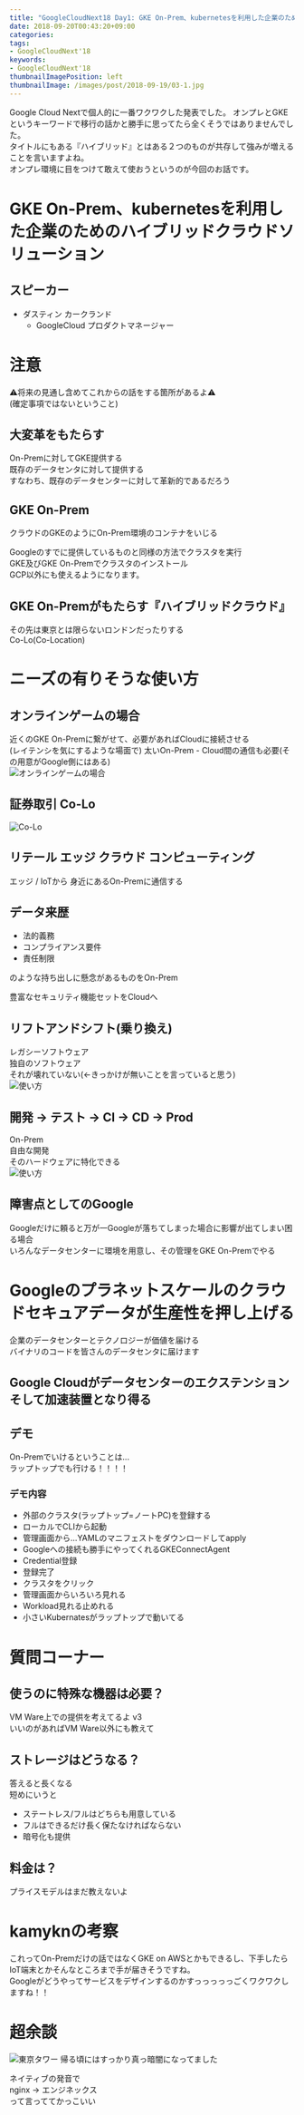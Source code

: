 ```yaml
---
title: "GoogleCloudNext18 Day1: GKE On-Prem、kubernetesを利用した企業のためのハイブリッドクラウドソリューション"
date: 2018-09-20T00:43:20+09:00
categories:
tags:
- GoogleCloudNext'18
keywords:
- GoogleCloudNext'18
thumbnailImagePosition: left
thumbnailImage: /images/post/2018-09-19/03-1.jpg
---
```


Google Cloud Nextで個人的に一番ワクワクした発表でした。
オンプレとGKEというキーワードで移行の話かと勝手に思ってたら全くそうではありませんでした。  
タイトルにもある『ハイブリッド』とはある２つのものが共存して強みが増えることを言いますよね。  
オンプレ環境に目をつけて敢えて使おうというのが今回のお話です。  

<!--more-->

# GKE On-Prem、kubernetesを利用した企業のためのハイブリッドクラウドソリューション
## スピーカー

- ダスティン カークランド
	- GoogleCloud プロダクトマネージャー

# 注意
⚠将来の見通し含めてこれからの話をする箇所があるよ⚠  
(確定事項ではないということ)

## 大変革をもたらす
On-Premに対してGKE提供する  
既存のデータセンタに対して提供する  
すなわち、既存のデータセンターに対して革新的であるだろう  

## GKE On-Prem
クラウドのGKEのようにOn-Prem環境のコンテナをいじる  
  
Googleのすでに提供しているものと同様の方法でクラスタを実行  
GKE及びGKE On-Premでクラスタのインストール  
GCP以外にも使えるようになります。  

## GKE On-Premがもたらす『ハイブリッドクラウド』
その先は東京とは限らないロンドンだったりする  
Co-Lo(Co-Location)  

# ニーズの有りそうな使い方
## オンラインゲームの場合
近くのGKE On-Premに繋がせて、必要があればCloudに接続させる  
(レイテンシを気にするような場面で)
太いOn-Prem - Cloud間の通信も必要(その用意がGoogle側にはある)  
![オンラインゲームの場合](/images/post/2018-09-19/03-4.jpg "オンラインゲームの場合")

## 証券取引 Co-Lo
![Co-Lo](/images/post/2018-09-19/03-5.jpg "Co-Lo")

## リテール エッジ クラウド コンピューティング
エッジ / IoTから 身近にあるOn-Premに通信する  

## データ来歴

- 法的義務
- コンプライアンス要件
- 責任制限

のような持ち出しに懸念があるものをOn-Prem  
  
豊富なセキュリティ機能セットをCloudへ

## リフトアンドシフト(乗り換え)
レガシーソフトウェア  
独自のソフトウェア  
それが壊れていない(←きっかけが無いことを言っていると思う)  
![使い方](/images/post/2018-09-19/03-3.jpg "使い方")

## 開発 -> テスト -> CI -> CD -> Prod
On-Prem  
自由な開発  
そのハードウェアに特化できる  
![使い方](/images/post/2018-09-19/03-4.jpg "使い方")

## 障害点としてのGoogle
Googleだけに頼ると万が一Googleが落ちてしまった場合に影響が出てしまい困る場合  
いろんなデータセンターに環境を用意し、その管理をGKE On-Premでやる

# Googleのプラネットスケールのクラウドセキュアデータが生産性を押し上げる
企業のデータセンターとテクノロジーが価値を届ける  
バイナリのコードを皆さんのデータセンタに届けます  

## Google Cloudがデータセンターのエクステンションそして加速装置となり得る

## デモ
On-Premでいけるということは...  
ラップトップでも行ける！！！！  

### デモ内容

- 外部のクラスタ(ラップトップ=ノートPC)を登録する  
- ローカルでCLIから起動  
- 管理画面から...YAMLのマニフェストをダウンロードしてapply  
- Googleへの接続も勝手にやってくれるGKEConnectAgent  
- Credential登録  
- 登録完了  
- クラスタをクリック  
- 管理画面からいろいろ見れる  
- Workload見れる止めれる  
- 小さいKubernatesがラップトップで動いてる  

# 質問コーナー
## 使うのに特殊な機器は必要？
VM Ware上での提供を考えてるよ v3  
いいのがあればVM Ware以外にも教えて  

## ストレージはどうなる？
答えると長くなる  
短めにいうと  

- ステートレス/フルはどちらも用意している  
- フルはできるだけ長く保たなければならない  
- 暗号化も提供  

## 料金は？
プライスモデルはまだ教えないよ

# kamyknの考察
これってOn-Premだけの話ではなくGKE on AWSとかもできるし、下手したらIoT端末とかそんなところまで手が届きそうですね。  
Googleがどうやってサービスをデザインするのかすっっっっっごくワクワクしますね！！  


# 超余談
![東京タワー](/images/post/2018-09-19/03-7.jpg "東京タワー")
帰る頃にはすっかり真っ暗闇になってました  
  
ネイティブの発音で  
nginx -> エンジネックス  
って言っててかっこいい  

